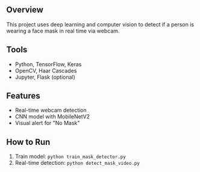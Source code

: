 

##  Overview
This project uses deep learning and computer vision to detect if a person is wearing a face mask in real time via webcam.

##  Tools
- Python, TensorFlow, Keras
- OpenCV, Haar Cascades
- Jupyter, Flask (optional)

##  Features
- Real-time webcam detection
- CNN model with MobileNetV2
- Visual alert for "No Mask"

##  How to Run
1. Train model: `python train_mask_detector.py`
2. Real-time detection: `python detect_mask_video.py`
